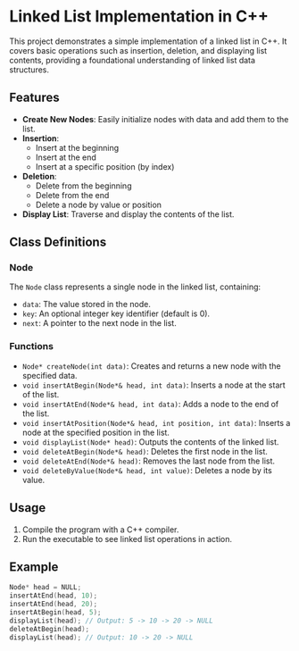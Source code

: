 # Linked List Implementation in C++

This project demonstrates a simple implementation of a linked list in C++. It covers basic operations such as insertion, deletion, and displaying list contents, providing a foundational understanding of linked list data structures.

## Features

- **Create New Nodes**: Easily initialize nodes with data and add them to the list.
- **Insertion**:
  - Insert at the beginning
  - Insert at the end
  - Insert at a specific position (by index)
- **Deletion**:
  - Delete from the beginning
  - Delete from the end
  - Delete a node by value or position
- **Display List**: Traverse and display the contents of the list.

## Class Definitions

### Node

The `Node` class represents a single node in the linked list, containing:
- `data`: The value stored in the node.
- `key`: An optional integer key identifier (default is 0).
- `next`: A pointer to the next node in the list.

### Functions

- `Node* createNode(int data)`: Creates and returns a new node with the specified data.
- `void insertAtBegin(Node*& head, int data)`: Inserts a node at the start of the list.
- `void insertAtEnd(Node*& head, int data)`: Adds a node to the end of the list.
- `void insertAtPosition(Node*& head, int position, int data)`: Inserts a node at the specified position in the list.
- `void displayList(Node* head)`: Outputs the contents of the linked list.
- `void deleteAtBegin(Node*& head)`: Deletes the first node in the list.
- `void deleteAtEnd(Node*& head)`: Removes the last node from the list.
- `void deleteByValue(Node*& head, int value)`: Deletes a node by its value.

## Usage

1. Compile the program with a C++ compiler.
2. Run the executable to see linked list operations in action.

## Example

```cpp
Node* head = NULL;
insertAtEnd(head, 10);
insertAtEnd(head, 20);
insertAtBegin(head, 5);
displayList(head); // Output: 5 -> 10 -> 20 -> NULL
deleteAtBegin(head);
displayList(head); // Output: 10 -> 20 -> NULL
